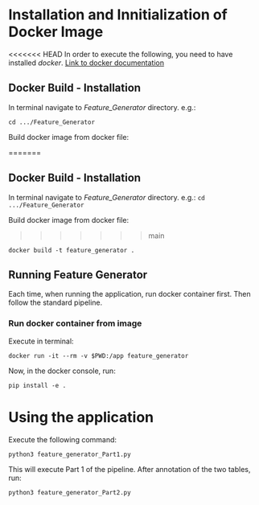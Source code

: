 # Installation and Innitialization of Docker Image
<<<<<<< HEAD
In order to execute the following, you need to have installed *docker*. [Link to docker documentation](https://docs.docker.com/engine/install/ubuntu/)

## Docker Build - Installation

In terminal navigate to *Feature_Generator* directory.
e.g.:
 ```
 cd .../Feature_Generator
 ```

Build docker image from docker file:

=======


## Docker Build - Installation

In terminal navigate to *Feature_Generator* directory.
e.g.: ```cd .../Feature_Generator```

Build docker image from docker file:
>>>>>>> main
```
docker build -t feature_generator .
```

## Running Feature Generator
Each time, when running the application, run docker container first. Then follow the standard pipeline. 

### Run docker container from image
Execute in terminal: 
```
docker run -it --rm -v $PWD:/app feature_generator
```
Now, in the docker console, run:
```
pip install -e .
```

# Using the application
Execute the following command:
```
python3 feature_generator_Part1.py
```
This will execute Part 1 of the pipeline. After annotation of the two tables, run:

```
python3 feature_generator_Part2.py
```
